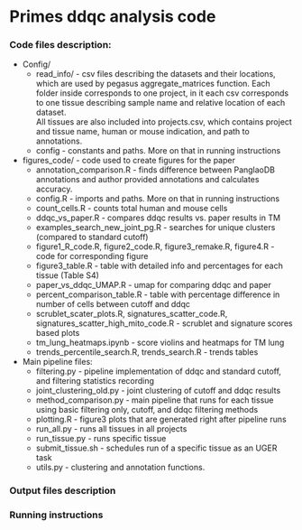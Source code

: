 # Primes ddqc analysis code
### Code files description:
- Config/
  - read_info/ - csv files describing the datasets and their locations, which are used by pegasus aggregate_matrices function. 
      Each folder inside corresponds to one project, in it each csv corresponds to one tissue describing sample name and relative location of each dataset.  
      All tissues are also included into projects.csv, which contains project and tissue name, human or mouse indication, and path to annotations.
  - config - constants and paths. More on that in running instructions
- figures_code/ - code used to create figures for the paper
  - annotation_comparison.R - finds difference between PanglaoDB annotations and author provided annotations and calculates accuracy.
  - config.R - imports and paths. More on that in running instructions
  - count_cells.R - counts total human and mouse cells
  - ddqc_vs_paper.R - compares ddqc results vs. paper results in TM
  - examples_search_new_joint_pg.R - searches for unique clusters (compared to standard cutoff)
  - figure1_R_code.R, figure2_code.R, figure3_remake.R, figure4.R - code for corresponding figure
  - figure3_table.R - table with detailed info and percentages for each tissue (Table S4)
  - paper_vs_ddqc_UMAP.R - umap for comparing ddqc and paper
  - percent_comparison_table.R - table with percentage difference in number of cells between cutoff and ddqc
  - scrublet_scater_plots.R, signatures_scatter_code.R, signatures_scatter_high_mito_code.R - scrublet and signature scores based plots
  - tm_lung_heatmaps.ipynb - score violins and heatmaps for TM lung
  - trends_percentile_search.R, trends_search.R - trends tables
- Main pipeline files:
  - filtering.py - pipeline implementation of ddqc and standard cutoff, and filtering statistics recording
  - joint_clustering_old.py - joint clustering of cutoff and ddqc results
  - method_comparison.py - main pipeline that runs for each tissue using basic filtering only, cutoff, and ddqc filtering methods
  - plotting.R - figure3 plots that are generated right after pipeline runs
  - run_all.py - runs all tissues in all projects
  - run_tissue.py - runs specific tissue
  - submit_tissue.sh - schedules run of a specific tissue as an UGER task
  - utils.py - clustering and annotation functions.

    
### Output files description

### Running instructions
